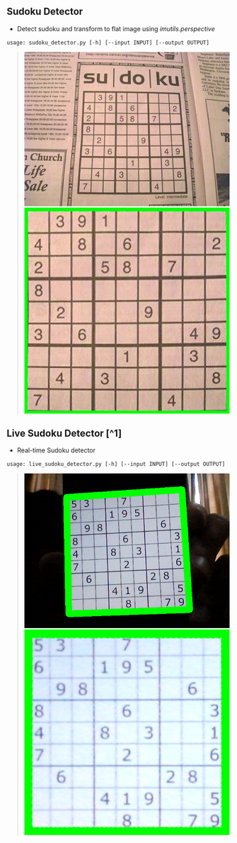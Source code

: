 ## Sudoku Detector
- Detect sudoku and transform to flat image using *imutils.perspective*
```shell
usage: sudoku_detector.py [-h] [--input INPUT] [--output OUTPUT]
```
> ![sudoku1](img/sudoku3.png)
![sudoku1-o](output.jpg)


## Live Sudoku Detector [^1]
- Real-time Sudoku detector
```shell
usage: live_sudoku_detector.py [-h] [--input INPUT] [--output OUTPUT]
```
> ![live-sudoku](cam1.png)
![live-sudoku-o](sudoku.jpg)